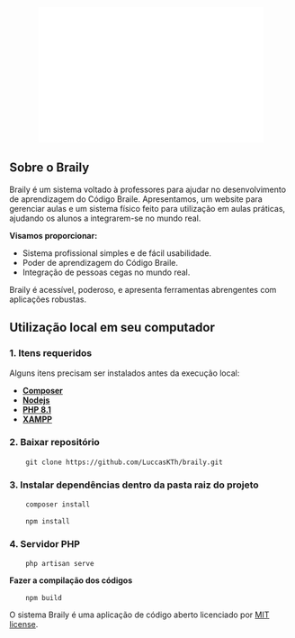 <p align="center"><a href="" target="_blank"><img src="public/img/logo.svg" width="400" alt="Braily Logo"></a></p>

## Sobre o Braily

Braily é um sistema voltado à professores para ajudar no desenvolvimento de aprendizagem do Código Braile. Apresentamos, um website para gerenciar aulas e um sistema físico feito para utilização em aulas práticas, ajudando os alunos a integrarem-se no mundo real.

**Visamos proporcionar:**

- Sistema profissional simples e de fácil usabilidade.
- Poder de aprendizagem do Código Braile.
- Integração de pessoas cegas no mundo real.

Braily é acessível, poderoso, e apresenta ferramentas abrengentes com aplicações robustas.

## Utilização local em seu computador

### 1. Itens requeridos

Alguns itens precisam ser instalados antes da execução local: 

- **[Composer](https://getcomposer.org/)**
- **[Nodejs](https://nodejs.org/)**
- **[PHP 8.1](https://www.php.net/)**
- **[XAMPP](https://www.apachefriends.org/)**

### 2. Baixar repositório

```
    git clone https://github.com/LuccasKTh/braily.git
```

### 3. Instalar dependências dentro da pasta raiz do projeto

```
    composer install
```
```
    npm install
```

### 4. Servidor PHP

```
    php artisan serve
```

**Fazer a compilação dos códigos**

```
    npm build
```

O sistema Braily é uma aplicação de código aberto licenciado por [MIT license](https://opensource.org/licenses/MIT).
